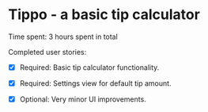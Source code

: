 # Tippo - a basic tip calculator

Time spent: 3 hours spent in total

Completed user stories:

 * [x] Required: Basic tip calculator functionality.
 * [x] Required: Settings view for default tip amount.
 * [x] Optional: Very minor UI improvements.


 